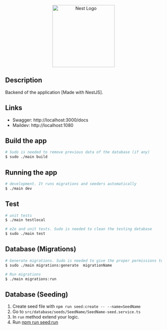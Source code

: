 <p align="center">
  <a href="http://nestjs.com/" target="blank"><img src="https://nestjs.com/img/logo-small.svg" width="200" alt="Nest Logo" /></a>
</p>

[circleci-image]: https://img.shields.io/circleci/build/github/nestjs/nest/master?token=abc123def456
[circleci-url]: https://circleci.com/gh/nestjs/nest

<!-- <a href="https://www.npmjs.com/~nestjscore" target="_blank"><img src="https://img.shields.io/npm/v/@nestjs/core.svg" alt="NPM Version" /></a>
<a href="https://www.npmjs.com/~nestjscore" target="_blank"><img src="https://img.shields.io/npm/l/@nestjs/core.svg" alt="Package License" /></a>
<a href="https://circleci.com/gh/nestjs/nest" target="_blank"><img src="https://img.shields.io/circleci/build/github/nestjs/nest/master" alt="CircleCI" /></a>
<a href="https://coveralls.io/github/nestjs/nest?branch=master" target="_blank"><img src="https://coveralls.io/repos/github/nestjs/nest/badge.svg?branch=master#9" alt="Coverage" /></a> -->

## Description

Backend of the application [Made with NestJS].

## Links

- Swagger: http://localhost:3000/docs
- Maildev: http://localhost:1080

## Build the app

```bash
# Sudo is needed to remove previous data of the database (if any)
$ sudo ./main build
```

## Running the app

```bash
# development. It runs migrations and seeders automatically
$ ./main dev
```

## Test

```bash
# unit tests
$ ./main testlocal

# e2e and unit tests. Sudo is needed to clean the testing database
$ sudo ./main test
```

<!--
TODO:
# test coverage
$ npm run test:cov
 -->

## Database (Migrations)

```bash
# Generate migrations. Sudo is needed to give the proper permissions to the file
$ sudo ./main migrations:generate  migrationName

# Run migrations
$ ./main migrations:run
```

## Database (Seeding)

1. Create seed file with `npm run seed:create -- --name=SeedName`
1. Go to `src/database/seeds/SeedName/SeedName-seed.service.ts`
1. In `run` method extend your logic.
1. Run [npm run seed:run](#run-seed)
